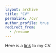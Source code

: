 ```yaml
---
layout: archive
title: "CV"
permalink: /cv/
author_profile: true
redirect_from:
  - /resume
---
```


Here is a [link]( https://ranzhuo17.github.io/files/RanZhuo_CV_current.pdf) to my CV.
